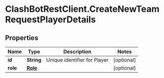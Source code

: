 # ClashBotRestClient.CreateNewTeamRequestPlayerDetails

## Properties

Name | Type | Description | Notes
------------ | ------------- | ------------- | -------------
**id** | **String** | Unique identifier for Player | [optional] 
**role** | [**Role**](Role.md) |  | [optional] 


